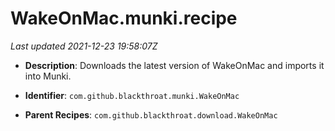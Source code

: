 # WakeOnMac.munki.recipe

_Last updated 2021-12-23 19:58:07Z_

- **Description**: Downloads the latest version of WakeOnMac and imports it into Munki.

- **Identifier**: `com.github.blackthroat.munki.WakeOnMac`

- **Parent Recipes**: `com.github.blackthroat.download.WakeOnMac`